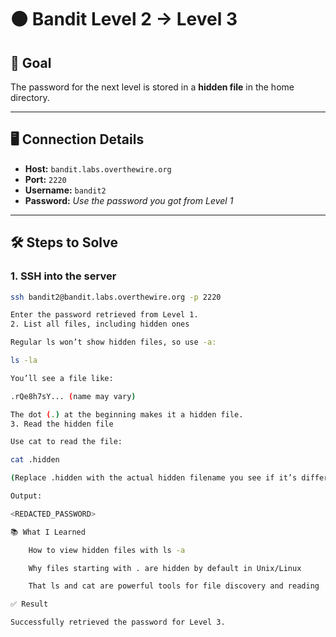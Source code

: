 # 🟠 Bandit Level 2 → Level 3

## 🧠 Goal

The password for the next level is stored in a **hidden file** in the home directory.

---

## 🖥️ Connection Details

- **Host:** `bandit.labs.overthewire.org`
- **Port:** `2220`
- **Username:** `bandit2`
- **Password:** _Use the password you got from Level 1_

---

## 🛠️ Steps to Solve

### 1. SSH into the server

```bash
ssh bandit2@bandit.labs.overthewire.org -p 2220

Enter the password retrieved from Level 1.
2. List all files, including hidden ones

Regular ls won’t show hidden files, so use -a:

ls -la

You’ll see a file like:

.rQe8h7sY... (name may vary)

The dot (.) at the beginning makes it a hidden file.
3. Read the hidden file

Use cat to read the file:

cat .hidden

(Replace .hidden with the actual hidden filename you see if it’s different.)

Output:

<REDACTED_PASSWORD>

📚 What I Learned

    How to view hidden files with ls -a

    Why files starting with . are hidden by default in Unix/Linux

    That ls and cat are powerful tools for file discovery and reading

✅ Result

Successfully retrieved the password for Level 3.
